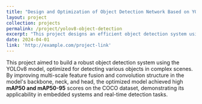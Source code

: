 ```yaml
---
title: "Design and Optimization of Object Detection Network Based on YOLOv8"
layout: project
collection: projects
permalink: /project/yolov8-object-detection
excerpt: "This project designs an efficient object detection system using YOLOv8, focusing on accurately identifying multiple objects in complex scenes."
date: 2024-04-01
link: 'http://example.com/project-link'
---
```


This project aimed to build a robust object detection system using the YOLOv8 model, optimized for detecting various objects in complex scenes. By improving multi-scale feature fusion and convolution structure in the model's backbone, neck, and head, the optimized model achieved high **mAP50 and mAP50-95** scores on the COCO dataset, demonstrating its applicability in embedded systems and real-time detection tasks.

